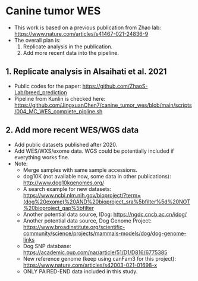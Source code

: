# Canine tumor WES
- This work is based on a previous publication from Zhao lab: https://www.nature.com/articles/s41467-021-24836-9
- The overall plan is:
  1. Replicate analysis in the publication.
  2. Add more recent data into the pipeline.
## 1. Replicate analysis in Alsaihati et al. 2021
- Public codes for the paper: https://github.com/ZhaoS-Lab/breed_prediction
- Pipeline from Kunlin is checked here: https://github.com/JingxuanChen7/canine_tumor_wes/blob/main/scripts/004_MC_WES_complete_pipline.sh
## 2. Add more recent WES/WGS data
- Add public datasets published after 2020.
- Add WES/WXS/exome data. WGS could be potentially included if everything works fine.
- Note:
  - Merge samples with same sample accessions.
  - dog10K (not available now, some data in other publications): http://www.dog10kgenomes.org/
  - A search example for new datasets: https://www.ncbi.nlm.nih.gov/bioproject/?term=(dog%20exome)%20AND%20bioproject_sra%5bfilter%5d%20NOT%20bioproject_gap%5bfilter
  - Another potential data source, IDog: https://ngdc.cncb.ac.cn/idog/
  - Another potential data source, Dog Genome Project: https://www.broadinstitute.org/scientific-community/science/projects/mammals-models/dog/dog-genome-links
  - Dog SNP database: https://academic.oup.com/nar/article/51/D1/D816/6775385
  - New reference genome (keep using canFam3 for this project): https://www.nature.com/articles/s42003-021-01698-x
  - ONLY PAIRED-END data included in this study.
